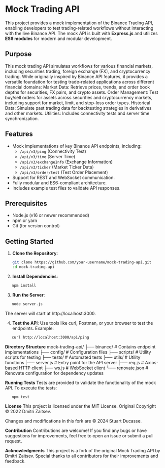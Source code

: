 # Mock Trading API

This project provides a mock implementation of the Binance Trading API, enabling developers to test trading-related workflows without interacting with the live Binance API. The mock API is built with **Express.js** and utilizes **ES6 modules** for modern and modular development.

## Purpose

This mock trading API simulates workflows for various financial markets, including securities trading, foreign exchange (FX), and cryptocurrency trading. While originally inspired by Binance API features, it provides a versatile foundation for testing trade-related applications across different financial domains:
Market Data: Retrieve prices, trends, and order book depths for securities, FX pairs, and crypto assets.
Order Management: Test buy/sell orders for assets across securities and cryptocurrency markets, including support for market, limit, and stop-loss order types.
Historical Data: Simulate past trading data for backtesting strategies in derivatives and other markets.
Utilities: Includes connectivity tests and server time synchronization.

## Features

- Mock implementations of key Binance API endpoints, including:
  - `/api/v3/ping` (Connectivity Test)
  - `/api/v3/time` (Server Time)
  - `/api/v3/exchangeInfo` (Exchange Information)
  - `/api/v3/ticker` (Market Ticker Data)
  - `/api/v3/order/test` (Test Order Placement)
- Support for REST and WebSocket communication.
- Fully modular and ES6-compliant architecture.
- Includes example test files to validate API responses.

## Prerequisites

- Node.js (v16 or newer recommended)
- npm or yarn
- Git (for version control)

## Getting Started

1. **Clone the Repository**:

   ```bash
   git clone https://github.com/your-username/mock-trading-api.git
   cd mock-trading-api
   ```

2. **Install Dependencies**:

```bash
   npm install
```

3. **Run the Server**:

```bash
   node server.js
```

The server will start at http://localhost:3000.

4. **Test the API**:
   Use tools like curl, Postman, or your browser to test the endpoints. Example:

```bash
   curl http://localhost:3000/api/ping
```

**Directory Structure**
mock-trading-api/
├── binance/ # Contains endpoint implementations
├── config/ # Configuration files
├── scripts/ # Utility scripts for testing
├── tests/ # Automated tests
├── utils/ # Utility functions
├── server.js # Entry point for the API server
├── req.js # Axios-based HTTP client
├── ws.js # WebSocket client
└── renovate.json # Renovate configuration for dependency updates

**Running Tests**
Tests are provided to validate the functionality of the mock API. To execute the tests:

```bash
   npm test
```

**License**
This project is licensed under the MIT License.
Original Copyright © 2022 Dmitri Zaitsev.

Changes and modifications in this fork are © 2024 Stuart Ducasse.

**Contribution**
Contributions are welcome! If you find any bugs or have suggestions for improvements, feel free to open an issue or submit a pull request.

**Acknowledgments**
This project is a fork of the original Mock Trading API by Dmitri Zaitsev.
Special thanks to all contributors for their improvements and feedback.
